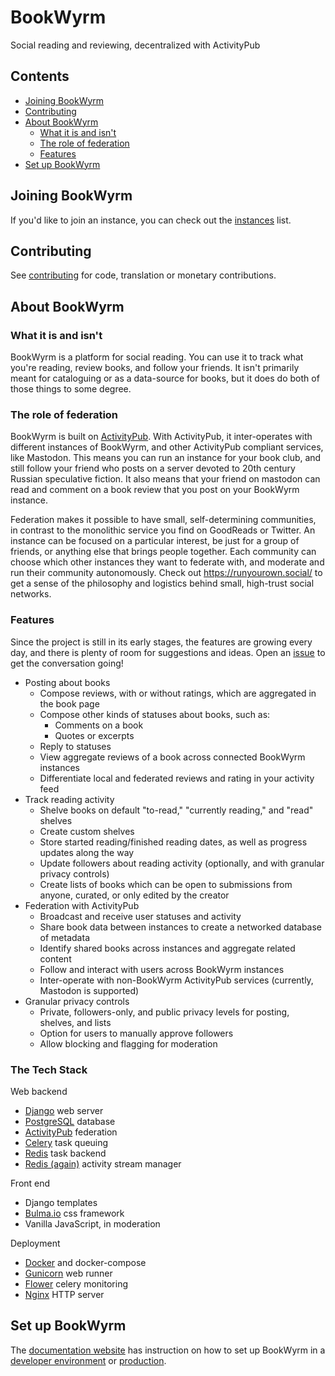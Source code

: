 # BookWyrm

Social reading and reviewing, decentralized with ActivityPub

## Contents
- [Joining BookWyrm](#joining-bookwyrm)
- [Contributing](#contributing)
- [About BookWyrm](#about-bookwyrm)
    - [What it is and isn't](#what-it-is-and-isnt)
    - [The role of federation](#the-role-of-federation)
    - [Features](#features)
- [Set up BookWyrm](#set-up-bookwyrm)

## Joining BookWyrm
If you'd like to join an instance, you can check out the [instances](https://joinbookwyrm.com/instances/) list.


## Contributing
See [contributing](https://docs.joinbookwyrm.com/how-to-contribute.html) for code, translation or monetary contributions.

## About BookWyrm
### What it is and isn't
BookWyrm is a platform for social reading. You can use it to track what you're reading, review books, and follow your friends. It isn't primarily meant for cataloguing or as a data-source for books, but it does do both of those things to some degree.

### The role of federation
BookWyrm is built on [ActivityPub](http://activitypub.rocks/). With ActivityPub, it inter-operates with different instances of BookWyrm, and other ActivityPub compliant services, like Mastodon. This means you can run an instance for your book club, and still follow your friend who posts on a server devoted to 20th century Russian speculative fiction. It also means that your friend on mastodon can read and comment on a book review that you post on your BookWyrm instance.

Federation makes it possible to have small, self-determining communities, in contrast to the monolithic service you find on GoodReads or Twitter. An instance can be focused on a particular interest, be just for a group of friends, or anything else that brings people together. Each community can choose which other instances they want to federate with, and moderate and run their community autonomously. Check out https://runyourown.social/ to get a sense of the philosophy and logistics behind small, high-trust social networks.

### Features
Since the project is still in its early stages, the features are growing every day, and there is plenty of room for suggestions and ideas. Open an [issue](https://github.com/bookwyrm-social/bookwyrm/issues) to get the conversation going!
- Posting about books
    - Compose reviews, with or without ratings, which are aggregated in the book page
    - Compose other kinds of statuses about books, such as:
        - Comments on a book
        - Quotes or excerpts
    - Reply to statuses
    - View aggregate reviews of a book across connected BookWyrm instances
    - Differentiate local and federated reviews and rating in your activity feed
- Track reading activity
    - Shelve books on default "to-read," "currently reading," and "read" shelves
    - Create custom shelves
    - Store started reading/finished reading dates, as well as progress updates along the way
    - Update followers about reading activity (optionally, and with granular privacy controls)
    - Create lists of books which can be open to submissions from anyone, curated, or only edited by the creator
- Federation with ActivityPub
    - Broadcast and receive user statuses and activity
    - Share book data between instances to create a networked database of metadata
    - Identify shared books across instances and aggregate related content
    - Follow and interact with users across BookWyrm instances
    - Inter-operate with non-BookWyrm ActivityPub services (currently, Mastodon is supported)
- Granular privacy controls
    - Private, followers-only, and public privacy levels for posting, shelves, and lists
    - Option for users to manually approve followers
    - Allow blocking and flagging for moderation

### The Tech Stack
Web backend
- [Django](https://www.djangoproject.com/) web server
- [PostgreSQL](https://www.postgresql.org/) database
- [ActivityPub](https://activitypub.rocks/) federation
- [Celery](https://docs.celeryproject.org/) task queuing
- [Redis](https://redis.io/) task backend
- [Redis (again)](https://redis.io/) activity stream manager

Front end
- Django templates
- [Bulma.io](https://bulma.io/) css framework
- Vanilla JavaScript, in moderation

Deployment
- [Docker](https://www.docker.com/) and docker-compose
- [Gunicorn](https://gunicorn.org/) web runner
- [Flower](https://github.com/mher/flower) celery monitoring
- [Nginx](https://nginx.org/en/) HTTP server


## Set up BookWyrm
The [documentation website](https://docs.joinbookwyrm.com/) has instruction on how to set up BookWyrm in a [developer environment](https://docs.joinbookwyrm.com/developer-environment.html) or [production](https://docs.joinbookwyrm.com/installing-in-production.html).
